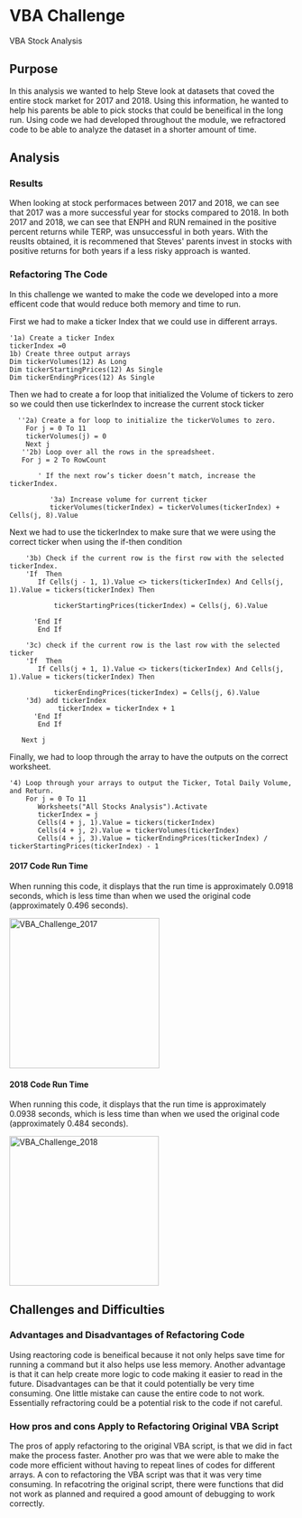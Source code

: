 # VBA Challenge
VBA Stock Analysis

## Purpose
  In this analysis we wanted to help Steve look at datasets that coved the entire stock market for 2017 and 2018. Using this information, he wanted to help his parents be able to pick stocks that could be beneifical in the long run. Using code we had developed throughout the module, we refractored code to be able to analyze the dataset in a shorter amount of time. 
  
## Analysis

### Results
When looking at stock performaces between 2017 and 2018, we can see that 2017 was a more successful year for stocks compared to 2018. 
In both 2017 and 2018, we can see that ENPH and RUN remained in the positive percent returns while TERP, was unsuccessful in both years. With the reuslts obtained, it is recommened that Steves' parents invest in stocks with positive returns for both years if a less risky approach is wanted. 
### Refactoring The Code
In this challenge we wanted to make the code we developed into a more efficent code that would reduce both memory and time to run.

First we had to make a ticker Index that we could use in different arrays.
             
    '1a) Create a ticker Index
    tickerIndex =0
    1b) Create three output arrays
    Dim tickerVolumes(12) As Long
    Dim tickerStartingPrices(12) As Single
    Dim tickerEndingPrices(12) As Single
Then we had to create a for loop that initialized the Volume of tickers to zero so we could then use tickerIndex to increase the current stock ticker


      ''2a) Create a for loop to initialize the tickerVolumes to zero.
        For j = 0 To 11
        tickerVolumes(j) = 0
        Next j
       ''2b) Loop over all the rows in the spreadsheet.
       For j = 2 To RowCount
              
           ' If the next row’s ticker doesn’t match, increase the tickerIndex.
           
              '3a) Increase volume for current ticker
              tickerVolumes(tickerIndex) = tickerVolumes(tickerIndex) + Cells(j, 8).Value


Next we had to use the tickerIndex to make sure that we were using the correct ticker when using the if-then condition

           
        '3b) Check if the current row is the first row with the selected tickerIndex.
        'If  Then
           If Cells(j - 1, 1).Value <> tickers(tickerIndex) And Cells(j, 1).Value = tickers(tickerIndex) Then

               tickerStartingPrices(tickerIndex) = Cells(j, 6).Value
               
          'End If
           End If

        '3c) check if the current row is the last row with the selected ticker
        'If  Then
           If Cells(j + 1, 1).Value <> tickers(tickerIndex) And Cells(j, 1).Value = tickers(tickerIndex) Then

               tickerEndingPrices(tickerIndex) = Cells(j, 6).Value
        '3d) add tickerIndex
                tickerIndex = tickerIndex + 1
          'End If
           End If
           
       Next j
  
Finally, we had to loop through the array to have the outputs on the correct worksheet.   
  
  
    '4) Loop through your arrays to output the Ticker, Total Daily Volume, and Return.
        For j = 0 To 11
           Worksheets("All Stocks Analysis").Activate
           tickerIndex = j
           Cells(4 + j, 1).Value = tickers(tickerIndex)
           Cells(4 + j, 2).Value = tickerVolumes(tickerIndex)
           Cells(4 + j, 3).Value = tickerEndingPrices(tickerIndex) / tickerStartingPrices(tickerIndex) - 1

#### 2017 Code Run Time
When running this code, it displays that the run time is approximately 0.0918 seconds, which is less time than when we used the original code (approximately 0.496 seconds).

<img width="266" alt="VBA_Challenge_2017" src="https://user-images.githubusercontent.com/65638310/147577498-b76f4114-6c47-4111-8552-1956d5ab7d87.png">   

#### 2018 Code Run Time
When running this code, it displays that the run time is approximately 0.0938 seconds, which is less time than when we used the original code (approximately 0.484 seconds).

<img width="265" alt="VBA_Challenge_2018" src="https://user-images.githubusercontent.com/65638310/147577603-0d7761ad-ec99-45bc-b664-13a6eef0c861.png">

## Challenges and Difficulties

### Advantages and Disadvantages of Refactoring Code
 Using reactoring code is beneifical because it not only helps save time for running a command but it also helps use less memory. Another advantage is that it can help create more logic to code making it easier to read in the future. Disadvantages can be that it could potentially be very time consuming. One little mistake can cause the entire code to not work. Essentially refractoring could be a potential risk to the code if not careful.
 
### How pros and cons Apply to Refactoring Original VBA Script
The pros of apply refactoring to the original VBA script, is that we did in fact make the process faster. Another pro was that we were able to make the code more efficient without having to repeat lines of codes for different arrays. A con to refactoring the VBA script was that it was very time consuming. In refacotring the original script, there were functions that did not work as planned and required a good amount of debugging to work correctly.  
